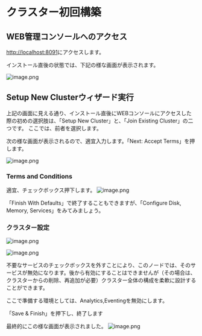 # クラスター初回構築

## WEB管理コンソールへのアクセス
[http://localhost:8091](http://localhost:8091)にアクセスします。

インストール直後の状態では、下記の様な画面が表示されます。

![image.png](https://qiita-image-store.s3.ap-northeast-1.amazonaws.com/0/176567/79d3a19c-2160-bd8b-5a21-398fb54b8563.png)


## Setup New Clusterウィザード実行
上記の画面に見える通り、インストール直後にWEBコンソールにアクセスした際の初めの選択肢は、「Setup New Cluster」と、「Join Existing Cluster」の二つです。
ここでは、前者を選択します。

次の様な画面が表示されるので、適宜入力します。「Next: Accept Terms」を押します。

![image.png](https://qiita-image-store.s3.ap-northeast-1.amazonaws.com/0/176567/ddb070e2-054f-4508-c365-5ead17c07de9.png)

### Terms and Conditions
適宜、チェックボックス押下します。
![image.png](https://qiita-image-store.s3.ap-northeast-1.amazonaws.com/0/176567/1dc0c981-0230-71ea-5900-7a11654a0d88.png)

「Finish With Defaults」で終了することもできますが、「Configure Disk, Memory, Services」をみてみましょう。

### クラスター設定
![image.png](https://qiita-image-store.s3.ap-northeast-1.amazonaws.com/0/176567/bee1f866-2d23-cfaa-38f5-21d6cbe07caf.png)

![image.png](https://qiita-image-store.s3.ap-northeast-1.amazonaws.com/0/176567/ab892ef0-c506-4b57-9d0a-cd663f0f7ac0.png)

不要なサービスのチェックボックスを外すことにより、このノードでは、そのサービスが無効になります。後から有効にすることはできませんが（その場合は、クラスターからの削除、再追加が必要）クラスター全体の構成を柔軟に設計することができます。

ここで準備する環境としては、Analytics,Eventingを無効にします。


「Save & Finish」を押下し、終了します

最終的にこの様な画面が表示されました。
![image.png](https://qiita-image-store.s3.ap-northeast-1.amazonaws.com/0/176567/2cf3e5de-2056-0c62-af90-68e64d7e9513.png)
